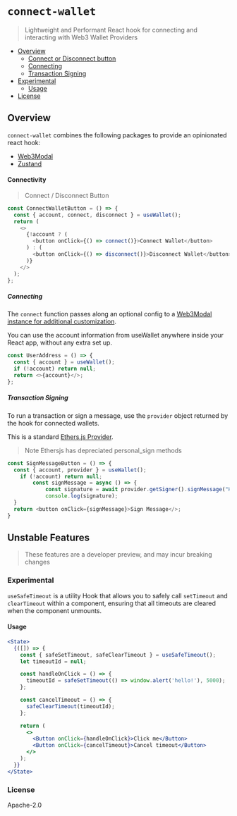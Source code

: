 # `connect-wallet`

> Lightweight and Performant React hook for connecting and interacting with Web3 Wallet Providers

- [Overview](#overview)
  - [Connect or Disconnect button](#connect-or-disconnect-button)
  * [Connecting](#connecting)
  * [Transaction Signing](#transaction-signing)
- [Experimental](#experimental)
  - [Usage](#usage)
- [License](#license)

## Overview

`connect-wallet` combines the following packages to provide an opinionated react hook:

- [Web3Modal](https://github.com/Web3Modal/web3modal)
- [Zustand](https://github.com/pmndrs/zustand)

#### Connectivity

> Connect / Disconnect Button

```ts
const ConnectWalletButton = () => {
  const { account, connect, disconnect } = useWallet();
  return (
    <>
      {!account ? (
        <button onClick={() => connect()}>Connect Wallet</button>
      ) : (
        <button onClick={() => disconnect()}>Disconnect Wallet</button>
      )}
    </>
  );
};
```

##### Connecting

The `connect` function passes along an optional config to a
[Web3Modal instance for additional customization](https://github.com/Web3Modal/web3modal#usage).

You can use the account information from useWallet anywhere inside your React app, without any extra
set up.

```ts
const UserAddress = () => {
  const { account } = useWallet();
  if (!account) return null;
  return <>{account}</>;
};
```

##### Transaction Signing

To run a transaction or sign a message, use the `provider` object returned by the hook for connected
wallets.

This is a standard [Ethers.js Provider](https://docs.ethers.io/v5/api/providers/provider/).

> Note Ethersjs has depreciated personal_sign methods

```ts
const SignMessageButton = () => {
  const { account, provider } = useWallet();
    if (!account) return null;
        const signMessage = async () => {
            const signature = await provider.getSigner().signMessage("Hello!");
            console.log(signature);
  }
  return <button onClick={signMessage}>Sign Message</>;
}
```

## Unstable Features

> These features are a developer preview, and may incur breaking changes

### Experimental

`useSafeTimeout` is a utility Hook that allows you to safely call `setTimeout` and `clearTimeout`
within a component, ensuring that all timeouts are cleared when the component unmounts.

#### Usage

```jsx live
<State>
  {([]) => {
    const { safeSetTimeout, safeClearTimeout } = useSafeTimeout();
    let timeoutId = null;

    const handleOnClick = () => {
      timeoutId = safeSetTimeout(() => window.alert('hello!'), 5000);
    };

    const cancelTimeout = () => {
      safeClearTimeout(timeoutId);
    };

    return (
      <>
        <Button onClick={handleOnClick}>Click me</Button>
        <Button onClick={cancelTimeout}>Cancel timeout</Button>
      </>
    );
  }}
</State>
```

### License

Apache-2.0
